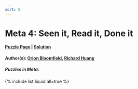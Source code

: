 ```yaml
---
sort: 5
---
```


# Meta 4: Seen it, Read it, Done it

#### [Puzzle Page](4-p.pdf) | [Solution](4.pdf)
#### Author(s): [Orion Bloomfield](../../../../search.html?q=Orion+Bloomfield), [Richard Huang](../../../../search.html?q=Richard+Huang)

##### Puzzles in Meta:
{% include list.liquid all=true %}
